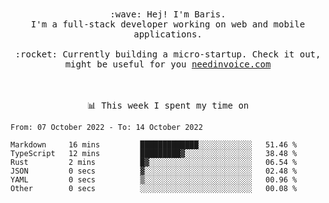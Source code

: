 <p align="center">
  <br><br>
  <samp>
    :wave: Hej! I'm Baris.
    <br>I'm a full-stack developer working on web and mobile applications.
       <br><br>:rocket: Currently building a micro-startup. Check it out, might be useful for you <a href="https://needinvoice.com/" target="_blank">needinvoice.com</a>

  </samp>
 <br><br><br>
</p>
<p align=center><samp>📊  This week I spent my time on</samp></p>


<!--START_SECTION:waka-->

```text
From: 07 October 2022 - To: 14 October 2022

Markdown     16 mins         █████████████░░░░░░░░░░░░   51.46 %
TypeScript   12 mins         █████████▓░░░░░░░░░░░░░░░   38.48 %
Rust         2 mins          █▓░░░░░░░░░░░░░░░░░░░░░░░   06.54 %
JSON         0 secs          ▓░░░░░░░░░░░░░░░░░░░░░░░░   02.48 %
YAML         0 secs          ▒░░░░░░░░░░░░░░░░░░░░░░░░   00.96 %
Other        0 secs          ░░░░░░░░░░░░░░░░░░░░░░░░░   00.08 %
```

<!--END_SECTION:waka-->


